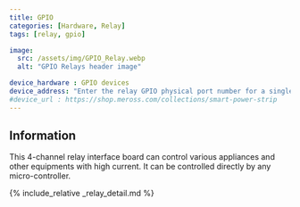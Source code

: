```yaml
---
title: GPIO
categories: [Hardware, Relay]
tags: [relay, gpio]

image:
  src: /assets/img/GPIO_Relay.webp
  alt: "GPIO Relays header image"

device_hardware : GPIO devices
device_address: "Enter the relay GPIO physical port number for a single relay."
#device_url : https://shop.meross.com/collections/smart-power-strip
---
```


## Information
This 4-channel relay interface board can control various appliances and other equipments with high current. It can be controlled directly by any micro-controller.

{% include_relative _relay_detail.md %}
